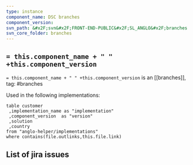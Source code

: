 ```yaml
---
type: instance
component_name: DSC branches
component_version: 
svn_path: &#x2F;svn&#x2F;FRONT-END-PUBLIC&#x2F;SL_ANGLO&#x2F;branches
svn_core_folder: branches
---
```


## `= this.component_name + " " +this.component_version`

`= this.component_name + " " +this.component_version` is an [[branches]],
tag: #branches

Used in the following implementations:
```dataview
table customer
 ,implementation_name as "implementation"
 ,component_version  as "version"
 ,solution
 ,country  
from "anglo-helper/implementations"
where contains(file.outlinks,this.file.link)
```


## List of jira issues
